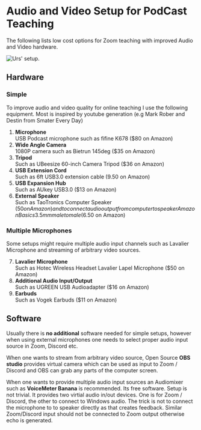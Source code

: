 # Audio and Video Setup for PodCast Teaching
The following lists low cost options for Zoom teaching with improved Audio and Video hardware.

![Urs' setup](https://github.com/uutzinger/TeachingPodCast/blob/master/Setup.jpg).

## Hardware

### Simple
To improve audio and video quality for online teaching I use the following equipment.
Most is inspired by youtube generation (e.g Mark Rober and Destin from Smater Every Day)  

1) **Microphone**  
USB Podcast microphone such as fifine K678 ($80 on Amazon)  
2) **Wide Angle Camera**  
1080P camera such as Bietrun 145deg ($35 on Amazon)  
3) **Tripod**  
Such as UBeesize 60-inch Camera Tripod ($36 on Amazon)  
4) **USB Extension Cord**  
Such as 6ft USB3.0 extension cable (9.50 on Amazon)  
5) **USB Expansion Hub**   
Such as AUkey USB3.0 ($13 on Amazon)  
6) **External Speaker**  
Such as TaoTronics Computer Speaker ($50 on Amazon)  
and to connect audio output from computer to speaker Amazon Basics 3.5mm male to male ($6.50 on Amazon)

### Multiple Microphones
Some setups might require multiple audio input channels such as Lavalier Microphone and streaming of arbitrary video sources.  

7) **Lavalier Microphone**  
Such as Hotec Wireless Headset Lavalier Lapel Microphone ($50 on Amazon)  
8) **Additional Audio Input/Output**  
Such as UGREEN USB Audioadapter ($16 on Amazon)  
9) **Earbuds**  
Such as Vogek Earbuds ($11 on Amazon)

## Software
Usually there is **no additional** software needed for simple setups, however when using external microphones one needs to select proper audio input source in Zoom, Discord etc.  

When one wants to stream from arbitrary video source, Open Source **OBS studio** provides virtual camera which can be used as input to Zoom / Discord and OBS can grab any parts of the computer screen.

When one wants to provide multiple audio input sources an Audiomixer such as **VoiceMeter Banana** is recommended. Its free software. Setup is not trivial. It provides two virtial audio in/out devices. One is for Zoom / Discord, the other to connect to Windows audio. The trick is not to connect the microphone to to speaker directly as that creates feedback. Similar Zoom/Discord input should not be connected to Zoom output otherwise echo is generated.

